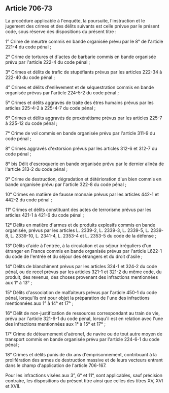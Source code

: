 Article 706-73
----
La procédure applicable à l'enquête, la poursuite, l'instruction et le jugement
des crimes et des délits suivants est celle prévue par le présent code, sous
réserve des dispositions du présent titre :

1° Crime de meurtre commis en bande organisée prévu par le 8° de l'article 221-4
du code pénal ;

2° Crime de tortures et d'actes de barbarie commis en bande organisée prévu par
l'article 222-4 du code pénal ;

3° Crimes et délits de trafic de stupéfiants prévus par les articles 222-34 à
222-40 du code pénal ;

4° Crimes et délits d'enlèvement et de séquestration commis en bande organisée
prévus par l'article 224-5-2 du code pénal ;

5° Crimes et délits aggravés de traite des êtres humains prévus par les articles
225-4-2 à 225-4-7 du code pénal ;

6° Crimes et délits aggravés de proxénétisme prévus par les articles 225-7 à
225-12 du code pénal ;

7° Crime de vol commis en bande organisée prévu par l'article 311-9 du code
pénal ;

8° Crimes aggravés d'extorsion prévus par les articles 312-6 et 312-7 du code
pénal ;

8° bis Délit d'escroquerie en bande organisée prévu par le dernier alinéa de
l'article 313-2 du code pénal ;

9° Crime de destruction, dégradation et détérioration d'un bien commis en bande
organisée prévu par l'article 322-8 du code pénal ;

10° Crimes en matière de fausse monnaie prévus par les articles 442-1 et 442-2
du code pénal ;

11° Crimes et délits constituant des actes de terrorisme prévus par les articles
421-1 à 421-6 du code pénal ;

12° Délits en matière d'armes et de produits explosifs commis en bande
organisée, prévus par les articles L. 2339-2, L. 2339-3, L. 2339-5, L. 2339-8,
L. 2339-10, L. 2341-4, L. 2353-4 et L. 2353-5 du code de la défense ;

13° Délits d'aide à l'entrée, à la circulation et au séjour irréguliers d'un
étranger en France commis en bande organisée prévus par l'article L622-1 du code
de l'entrée et du séjour des étrangers et du droit d'asile ;

14° Délits de blanchiment prévus par les articles 324-1 et 324-2 du code pénal,
ou de recel prévus par les articles 321-1 et 321-2 du même code, du produit, des
revenus, des choses provenant des infractions mentionnées aux 1° à 13° ;

15° Délits d'association de malfaiteurs prévus par l'article 450-1 du code
pénal, lorsqu'ils ont pour objet la préparation de l'une des infractions
mentionnées aux 1° à 14° et 17° ;

16° Délit de non-justification de ressources correspondant au train de vie,
prévu par l'article 321-6-1 du code pénal, lorsqu'il est en relation avec l'une
des infractions mentionnées aux 1° à 15° et 17° ;

17° Crime de détournement d'aéronef, de navire ou de tout autre moyen de
transport commis en bande organisée prévu par l'article 224-6-1 du code pénal ;

18° Crimes et délits punis de dix ans d'emprisonnement, contribuant à la
prolifération des armes de destruction massive et de leurs vecteurs entrant dans
le champ d'application de l'article 706-167.

Pour les infractions visées aux 3°, 6° et 11°, sont applicables, sauf précision
contraire, les dispositions du présent titre ainsi que celles des titres XV, XVI
et XVII.
